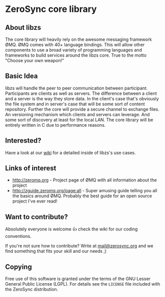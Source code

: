 # ZeroSync core library

## About libzs

The core library will heavily rely on the awesome messaging framework ØMQ. ØMQ comes with 40+ language bindings. This will allow other components to use a broad variety of programming languages and frameworks to build services around the libzs core. 
True to the motto "Choose your own weapon!"

## Basic Idea

libzs will handle the peer to peer communication between participant. Participants are clients as well as servers. The difference between a client and a server is the way they store data. In the client's case that's obviously the file system and in server's case that will be some sort of content repository. Further the core will provide a secure channel to exchange files. An versioning mechanism which clients and servers can leverage. And some sort of discovery at least for the local LAN. The core library will be entirely written in C due to performance reasons.

## Interested?

Have a look at our [wiki](http://wiki.libzs.zerosync.org) for a detailed inside of libzs's use cases.

## Links of interest

* http://zeromq.org - Project page of ØMQ with all information about the project
* http://zguide.zeromq.org/page:all - Super amusing guide telling you all the basics around ØMQ. Probably the best guide for an open source project I've ever read! 

## Want to contribute?

Absolutely everyone is welcome :+1: check the wiki for our coding conventions.

If you're not sure how to contribute? Write at mail@zerosync.org and we find something that fits your skill and our needs ;)

## Copying

Free use of this software is granted under the terms of the GNU Lesser General
Public License (LGPL). For details see the `LICENSE` file included with the ZeroSync distribution.

